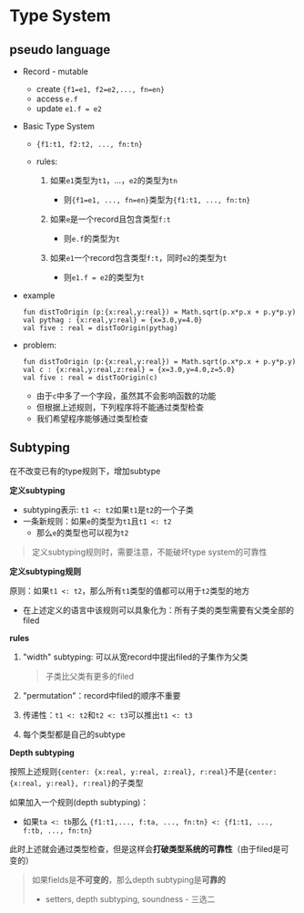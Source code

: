 # Type System

## pseudo language

- Record - mutable

  - create `{f1=e1, f2=e2,..., fn=en}`
  - access `e.f`
  - update `e1.f = e2`

- Basic Type System

  - `{f1:t1, f2:t2, ..., fn:tn}`

  - rules:

    1. 如果`e1`类型为`t1`，...，`e2`的类型为`tn`
       - 则`{f1=e1, ..., fn=en}`类型为`{f1:t1, ..., fn:tn}`

    2. 如果`e`是一个record且包含类型`f:t`
       - 则`e.f`的类型为`t`
    3. 如果`e1`一个record包含类型`f:t`，同时`e2`的类型为`t`
       - 则`e1.f = e2`的类型为`t`

- example

  ```
  fun distToOrigin (p:{x:real,y:real}) = Math.sqrt(p.x*p.x + p.y*p.y)
  val pythag : {x:real,y:real} = {x=3.0,y=4.0}
  val five : real = distToOrigin(pythag)
  ```

- problem:

  ```
  fun distToOrigin (p:{x:real,y:real}) = Math.sqrt(p.x*p.x + p.y*p.y)
  val c : {x:real,y:real,z:real} = {x=3.0,y=4.0,z=5.0}
  val five : real = distToOrigin(c)
  ```

  - 由于`c`中多了一个字段，虽然其不会影响函数的功能
  - 但根据上述规则，下列程序将不能通过类型检查
  - 我们希望程序能够通过类型检查

## Subtyping

在不改变已有的type规则下，增加subtype

**定义subtyping**

- subtyping表示: `t1 <: t2`如果`t1`是`t2`的一个子类
- 一条新规则：如果`e`的类型为`t1`且`t1 <: t2`
  - 那么`e`的类型也可以视为`t2`

> 定义subtyping规则时，需要注意，不能破坏type system的可靠性

**定义subtyping规则**

原则：如果`t1 <: t2`，那么所有`t1`类型的值都可以用于`t2`类型的地方

- 在上述定义的语言中该规则可以具象化为：所有子类的类型需要有父类全部的filed

**rules**

1. "width" subtyping: 可以从宽record中提出filed的子集作为父类

   > 子类比父类有更多的filed

2. "permutation"：record中filed的顺序不重要
3. 传递性：`t1 <: t2`和`t2 <: t3`可以推出`t1 <: t3`
4. 每个类型都是自己的subtype

**Depth subtyping**

按照上述规则`{center: {x:real, y:real, z:real}, r:real}`不是`{center: {x:real, y:real}, r:real}`的子类型

如果加入一个规则(depth subtyping)：

- 如果`ta <: tb`那么 `{f1:t1,..., f:ta, ..., fn:tn} <: {f1:t1, ..., f:tb, ..., fn:tn}`

此时上述就会通过类型检查，但是这样会**打破类型系统的可靠性**（由于filed是可变的）

> 如果fields是**不可变的**，那么depth subtyping是**可靠的**
>
> - setters, depth subtyping, soundness - 三选二